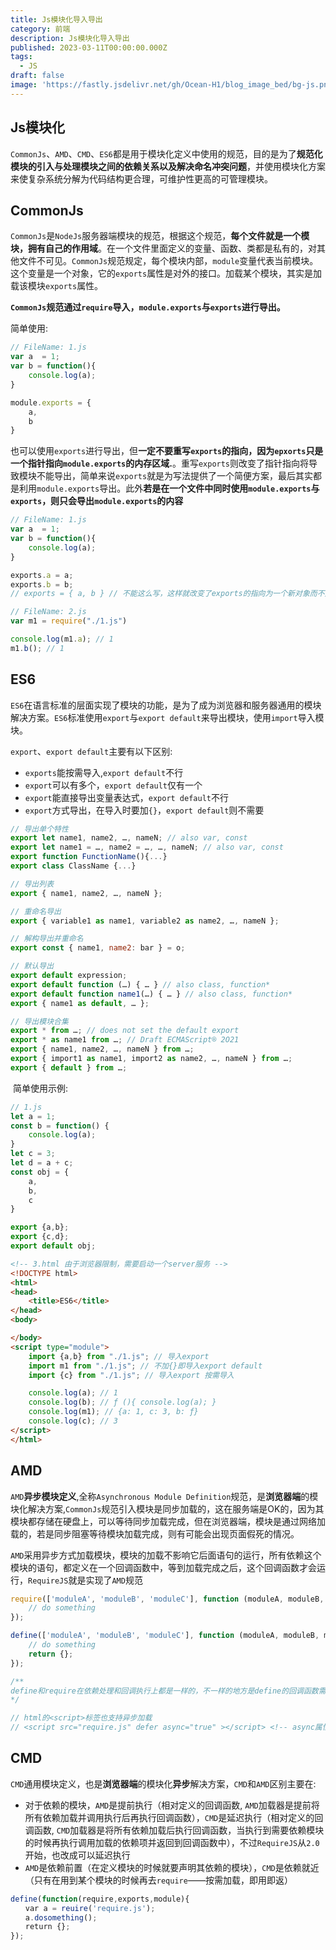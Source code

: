 ```yaml
---
title: Js模块化导入导出
category: 前端
description: Js模块化导入导出
published: 2023-03-11T00:00:00.000Z
tags:
  - JS
draft: false
image: 'https://fastly.jsdelivr.net/gh/Ocean-H1/blog_image_bed/bg-js.png'
---
```


## Js模块化

​		`CommonJs`、`AMD`、`CMD`、`ES6`都是用于模块化定义中使用的规范，目的是为了**规范化模块的引入与处理模块之间的依赖关系以及解决命名冲突问题**，并使用模块化方案来使复杂系统分解为代码结构更合理，可维护性更高的可管理模块。

## CommonJs

​		`CommonJs`是`NodeJs`服务器端模块的规范，根据这个规范，**每个文件就是一个模块，拥有自己的作用域**。在一个文件里面定义的变量、函数、类都是私有的，对其他文件不可见。`CommonJs`规范规定，每个模块内部，`module`变量代表当前模块。这个变量是一个对象，它的`exports`属性是对外的接口。加载某个模块，其实是加载该模块`exports`属性。

​		**`CommonJs`规范通过`require`导入，`module.exports`与`exports`进行导出。**

简单使用:

```javascript
// FileName: 1.js
var a  = 1;
var b = function(){
    console.log(a);
}

module.exports = {
    a,
    b
}
```

​		也可以使用`exports`进行导出，但**一定不要重写`exports`的指向，因为`epxorts`只是一个指针指向`module.exports`的内存区域.**。重写`exports`则改变了指针指向将导致模块不能导出，简单来说`exports`就是为写法提供了一个简便方案，最后其实都是利用`module.exports`导出。此外**若是在一个文件中同时使用`module.exports`与`exports`，则只会导出`module.exports`的内容**

```javascript
// FileName: 1.js
var a  = 1;
var b = function(){
    console.log(a);
}

exports.a = a;
exports.b = b;
// exports = { a, b } // 不能这么写，这样就改变了exports的指向为一个新对象而不是module.exports
```



```javascript
// FileName: 2.js
var m1 = require("./1.js")

console.log(m1.a); // 1
m1.b(); // 1
```

## ES6

​		`ES6`在语言标准的层面实现了模块的功能，是为了成为浏览器和服务器通用的模块解决方案。`ES6`标准使用`export`与`export default`来导出模块，使用`import`导入模块。

`export`、`export default`主要有以下区别: 

* `exports`能按需导入,`export default`不行
* `export`可以有多个，`export default`仅有一个
* `export`能直接导出变量表达式，`export default`不行
* `export`方式导出，在导入时要加`{}`，`export default`则不需要

```javascript
// 导出单个特性
export let name1, name2, …, nameN; // also var, const
export let name1 = …, name2 = …, …, nameN; // also var, const
export function FunctionName(){...}
export class ClassName {...}

// 导出列表
export { name1, name2, …, nameN };

// 重命名导出
export { variable1 as name1, variable2 as name2, …, nameN };

// 解构导出并重命名
export const { name1, name2: bar } = o;

// 默认导出
export default expression;
export default function (…) { … } // also class, function*
export default function name1(…) { … } // also class, function*
export { name1 as default, … };

// 导出模块合集
export * from …; // does not set the default export
export * as name1 from …; // Draft ECMAScript® 2O21
export { name1, name2, …, nameN } from …;
export { import1 as name1, import2 as name2, …, nameN } from …;
export { default } from …;
```

​	简单使用示例: 

```javascript
// 1.js
let a = 1;
const b = function() {
    console.log(a);
}
let c = 3;
let d = a + c;
const obj = {
    a,
    b,
    c
}

export {a,b};
export {c,d};
export default obj;
```

```html
<!-- 3.html 由于浏览器限制，需要启动一个server服务 -->
<!DOCTYPE html>
<html>
<head>
    <title>ES6</title>
</head>
<body>

</body>
<script type="module">
    import {a,b} from "./1.js"; // 导入export
    import m1 from "./1.js"; // 不加{}即导入export default 
    import {c} from "./1.js"; // 导入export 按需导入

    console.log(a); // 1
    console.log(b); // ƒ (){ console.log(a); }
    console.log(m1); // {a: 1, c: 3, b: ƒ}
    console.log(c); // 3
</script>
</html>
```



## AMD

​		`AMD`**异步模块定义**,全称`Asynchronous Module Definition`规范，是**浏览器端**的模块化解决方案,`CommonJs`规范引入模块是同步加载的，这在服务端是OK的，因为其模块都存储在硬盘上，可以等待同步加载完成，但在浏览器端，模块是通过网络加载的，若是同步阻塞等待模块加载完成，则有可能会出现页面假死的情况。

​		`AMD`采用异步方式加载模块，模块的加载不影响它后面语句的运行，所有依赖这个模块的语句，都定义在一个回调函数中，等到加载完成之后，这个回调函数才会运行，`RequireJS`就是实现了`AMD`规范

```javascript
require(['moduleA', 'moduleB', 'moduleC'], function (moduleA, moduleB, moduleC){
    // do something
});

define(['moduleA', 'moduleB', 'moduleC'], function (moduleA, moduleB, moduleC){
    // do something
    return {};
});

/**
define和require在依赖处理和回调执行上都是一样的，不一样的地方是define的回调函数需要有return语句返回模块对象(注意是对象)，这样define定义的模块才能被其他模块引用；require的回调函数不需要return语句，无法被别的模块引用
*/

// html的<script>标签也支持异步加载
// <script src="require.js" defer async="true" ></script> <!-- async属性表明这个文件需要异步加载，避免网页失去响应。IE不支持这个属性，只支持defer，所以把defer也写上。 -->
```

## CMD

​		`CMD`通用模块定义，也是**浏览器端**的模块化**异步**解决方案，`CMD`和`AMD`区别主要在:

* 对于依赖的模块，`AMD`是提前执行（相对定义的回调函数, `AMD`加载器是提前将所有依赖加载并调用执行后再执行回调函数），`CMD`是延迟执行（相对定义的回调函数, `CMD`加载器是将所有依赖加载后执行回调函数，当执行到需要依赖模块的时候再执行调用加载的依赖项并返回到回调函数中），不过`RequireJS`从`2.0`开始，也改成可以延迟执行
* `AMD`是依赖前置（在定义模块的时候就要声明其依赖的模块），`CMD`是依赖就近（只有在用到某个模块的时候再去`require`——按需加载，即用即返）

```javascript
define(function(require,exports,module){
　　var a = reuire('require.js');
　　a.dosomething();
　　return {};
});
```

